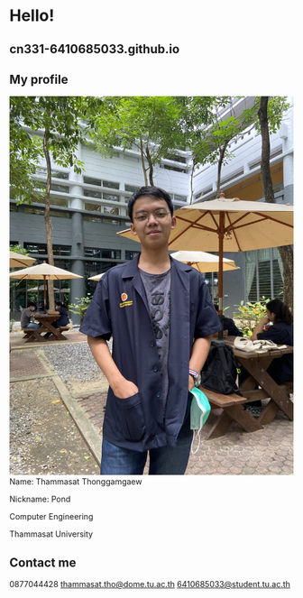 # Hello!
## cn331-6410685033.github.io

## My profile

![Pics](Pond.jpg)
Name: Thammasat Thonggamgaew

Nickname: Pond 

Computer Engineering 

Thammasat University 


## Contact me

0877044428
thammasat.tho@dome.tu.ac.th
6410685033@student.tu.ac.th
